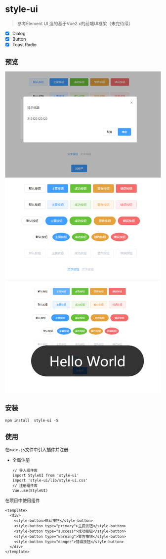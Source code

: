 # style-ui
>  参考Element UI 造的基于Vue2.x的前端UI框架（未完待续）
- [x] Dialog
- [x] Button
- [x] Toast
~~Radio~~

## 预览
![](./examples/assets/dialog.png)
![](./examples/assets/botton.png)
![](./examples/assets/toast.png)

## 安装
```
npm install  style-ui -S
```

## 使用
在`main.js`文件中引入插件并注册
- 全局注册
  ```
  // 导入组件库
  import StyleUI from 'style-ui'
  import 'style-ui/lib/style-ui.css'
  // 注册组件库
  Vue.use(StyleUI)
  ```

 在项目中使用组件
```
<template>
  <div>
    <style-button>默认按钮</style-button>
    <style-button type="primary">主要按钮</style-button>
    <style-button type="success">成功按钮</style-button>
    <style-button type="warning">警告按钮</style-button>
    <style-button type="danger">错误按钮</style-button>
  </div>
</template>
```
